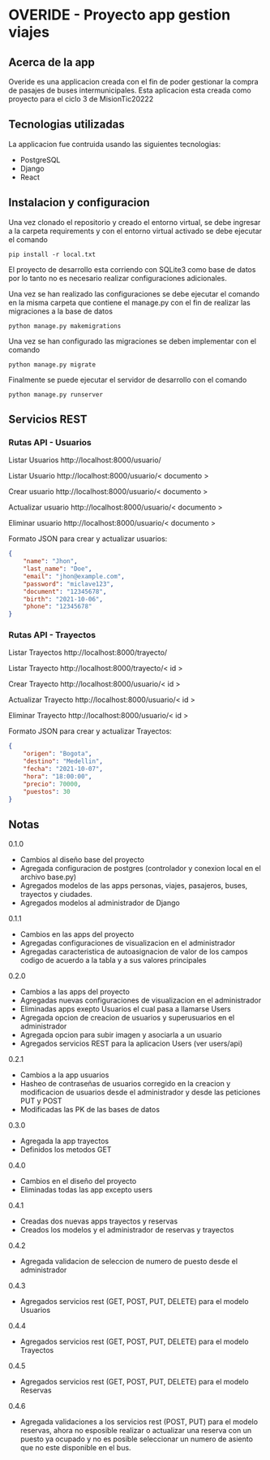 # OVERIDE - Proyecto app gestion viajes

## Acerca de la app


Overide es una applicacion creada con el fin de poder gestionar la compra de pasajes de buses intermunicipales.
Esta aplicacion esta creada como proyecto para el ciclo 3 de MisionTic20222

## Tecnologias utilizadas

La applicacion fue contruida usando las siguientes tecnologias:

* PostgreSQL
* Django
* React

## Instalacion y configuracion

Una vez clonado el repositorio y creado el entorno virtual, se debe ingresar a la carpeta requirements y con el entorno virtual activado se debe ejecutar el comando

```console
pip install -r local.txt
```

El proyecto de desarrollo esta corriendo con SQLite3 como base de datos por lo tanto no es necesario realizar configuraciones adicionales.

Una vez se han realizado las configuraciones se debe ejecutar el comando en la misma carpeta que contiene el manage.py con el fin de realizar las migraciones a la base de datos

```console
python manage.py makemigrations
```

Una vez se han configurado las migraciones se deben implementar con el comando

```console
python manage.py migrate
```

Finalmente se puede ejecutar el servidor de desarrollo con el comando

```console
python manage.py runserver
```

## Servicios REST

### Rutas API - Usuarios

Listar Usuarios
http://localhost:8000/usuario/

Listar Usuario
http://localhost:8000/usuario/< documento >

Crear usuario
http://localhost:8000/usuario/< documento >

Actualizar usuario
http://localhost:8000/usuario/< documento >

Eliminar usuario
http://localhost:8000/usuario/< documento >

Formato JSON para crear y actualizar usuarios:
```JSON
{
	"name": "Jhon",
	"last_name": "Doe",
	"email": "jhon@example.com",
	"password": "miclave123",
	"document": "12345678",
	"birth": "2021-10-06",
	"phone": "12345678"
}
```

### Rutas API - Trayectos

Listar Trayectos
http://localhost:8000/trayecto/

Listar Trayecto
http://localhost:8000/trayecto/< id >

Crear Trayecto
http://localhost:8000/usuario/< id >

Actualizar Trayecto
http://localhost:8000/usuario/< id >

Eliminar Trayecto
http://localhost:8000/usuario/< id >

Formato JSON para crear y actualizar Trayectos:
```JSON
{
	"origen": "Bogota",
	"destino": "Medellin",
	"fecha": "2021-10-07",
	"hora": "18:00:00",
	"precio": 70000,
	"puestos": 30
}
```

## Notas

0.1.0  

* Cambios al diseño base del proyecto
* Agregada configuracion de postgres (controlador y conexion local en el archivo base.py)
* Agregados modelos de las apps personas, viajes, pasajeros, buses, trayectos y ciudades.
* Agregados modelos al administrador de Django

0.1.1

* Cambios en las apps del proyecto
* Agregadas configuraciones de visualizacion en el administrador
* Agregadas caracteristica de autoasignacion de valor de los campos codigo de acuerdo a la tabla y a sus valores principales

0.2.0

* Cambios a las apps del proyecto
* Agregadas nuevas configuraciones de visualizacion en el administrador
* Eliminadas apps exepto Usuarios el cual pasa a llamarse Users
* Agregada opcion de creacion de usuarios y superusuarios en el administrador
* Agregada opcion para subir imagen y asociarla a un usuario
* Agregados servicios REST para la aplicacion Users (ver users/api)

0.2.1

* Cambios a la app usuarios
* Hasheo de contraseñas de usuarios corregido en la creacion y modificacion de usuarios desde el administrador y desde las peticiones PUT y POST
* Modificadas las PK de las bases de datos

0.3.0

* Agregada la app trayectos
* Definidos los metodos GET

0.4.0

* Cambios en el diseño del proyecto
* Eliminadas todas las app excepto users

0.4.1

* Creadas dos nuevas apps trayectos y reservas
* Creados los modelos y el administrador de reservas y trayectos

0.4.2

* Agregada validacion de seleccion de numero de puesto desde el administrador

0.4.3

* Agregados servicios rest (GET, POST, PUT, DELETE) para el modelo Usuarios

0.4.4 

* Agregados servicios rest (GET, POST, PUT, DELETE) para el modelo Trayectos

0.4.5

* Agregados servicios rest (GET, POST, PUT, DELETE) para el modelo Reservas

0.4.6

* Agregada validaciones a los servicios rest (POST, PUT) para el modelo reservas, ahora no esposible realizar o actualizar una reserva con un puesto ya ocupado y no es posible seleccionar un numero de asiento que no este disponible en el bus.
